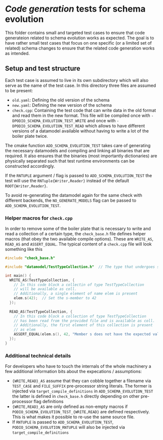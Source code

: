 # *Code generation* tests for schema evolution

This folder contains small and targeted test cases to ensure that code
generateion related to schema evolution works as expected. The goal is to have
rather small test cases that focus on one specific (or a limited set of related)
schema changes to ensure that the related code generation works as intended.

## Setup and test structure
Each test case is assumed to live in its own subdirectory which will also serve
as the name of the test case. In this directory three files are assumed to be
present:
- `old.yaml`: Defining the old version of the schema
- `new.yaml`: Defining the new version of the schema
- `check.cpp`: Containing the test code that can write data in the old format
  and read them in the new format. This file will be compiled once with
  `-DPODIO_SCHEMA_EVOLUTION_TEST_WRITE` and once with
  `-DPODIO_SCHEMA_EVOLUTION_TEST_READ` which allows to have different versions
  of a datamodel available without having to write a lot of the boiler plate
  twice. 

The cmake function `ADD_SCHEMA_EVOLUTION_TEST` takes care of generating the
necessary datamodels and compiling and linking all binaries that are required.
It also ensures that the binaries (most importantly dictionaries) are physically
separated such that test runtime environments can be constructed accordingly.

If the `RNTUPLE` argument / flag is passed to `ADD_SCHEMA_EVOLUTION_TEST` the
test will use the `RNTuple{Writer,Reader}` instead of the default
`ROOT{Writer,Reader}`.

To avoid re-generating the datamodel again for the same check with different
backends, the `NO_GENERATE_MODELS` flag can be passed to
`ADD_SCHEMA_EVOLUTION_TEST`.
  
### Helper macros for `check.cpp`
In order to remove some of the boiler plate that is necessary to write and read
a collection of a certain type, the `check_base.h` file defines helper macros
(that obey the two available compile options). These are `WRITE_AS`,
`READ_AS` and `ASSERT_EQUAL`. The typical content of a `check.cpp` file will
look something like this

```cpp
#include "check_base.h"

#include "datamodel/TestTypeCollection.h"  // The type that undergoes schema evolution

int main() {
  WRITE_AS(TestTypeCollection, {
    // In this code block a collectin of type TestTypeCollection 
    // will be available as coll.
    // Additionally, a single element of name elem is present
    elem.s(42);  // Set the s-member to 42
  });
  
  READ_AS(TestTypeCollection, {
    // In this code block a collection of type TestTypeCollection
    // has been read from the provided file and is available as coll.
    // Additionally, the first element of this collection is present
    // as elem
    ASSERT_EQUAL(elem.s(), 42, "Member s does not have the expected value"); 
  });
}
```

### Additional technical details

For developers who have to touch the internals of the whole machinery a few
additional information bits about the expecations / assumptions:
- `{WRITE,READ}_AS` assume that they can cobble together a filename via
  `TEST_CASE` and `FILE_SUFFIX` pre-processor string literals. The former is
  injected via `target_compile_definitions` in `ADD_SCHEMA_EVOLUTION_TEST` the
  latter is defined in `check_base.h` directly depending on other pre-processor
  flag definitions
- `{WRITE,READ}_AS` are only defined as non-empty macros if
  `PODIO_SCHEMA_EVOLUTION_TEST_{WRITE,READ}` are defined respectively. This is
  what makes it possible to re-use the same source file.
- If `RNTUPLE` is passed to `ADD_SCHEMA_EVOLUTION_TEST`,
  `PODIO_SCHEMA_EVOLUTION_RNTUPLE` will also be injected via
  `target_compile_definitions`
